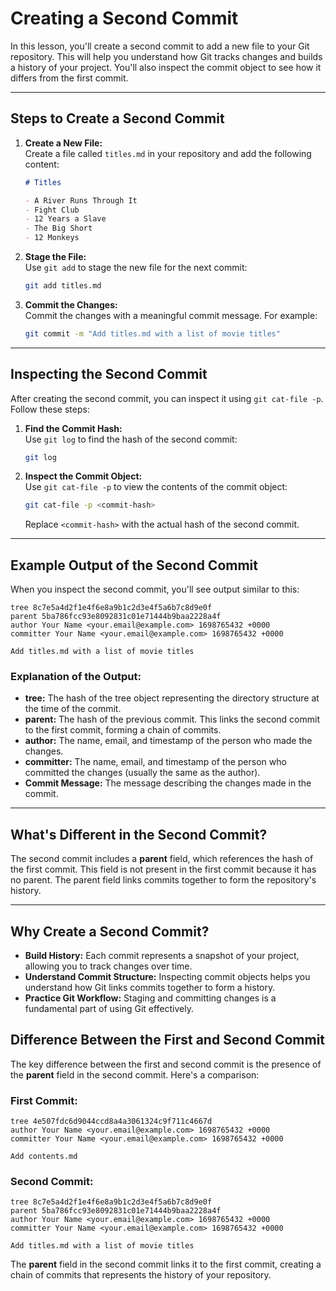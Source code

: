 # Creating a Second Commit

In this lesson, you'll create a second commit to add a new file to your Git repository. This will help you understand how Git tracks changes and builds a history of your project. You'll also inspect the commit object to see how it differs from the first commit.

---

## Steps to Create a Second Commit

1. **Create a New File:**  
   Create a file called `titles.md` in your repository and add the following content:

   ```markdown
   # Titles

   - A River Runs Through It
   - Fight Club
   - 12 Years a Slave
   - The Big Short
   - 12 Monkeys
   ```

2. **Stage the File:**  
   Use `git add` to stage the new file for the next commit:

   ```bash
   git add titles.md
   ```

3. **Commit the Changes:**  
   Commit the changes with a meaningful commit message. For example:
   ```bash
   git commit -m "Add titles.md with a list of movie titles"
   ```

---

## Inspecting the Second Commit

After creating the second commit, you can inspect it using `git cat-file -p`. Follow these steps:

1. **Find the Commit Hash:**  
   Use `git log` to find the hash of the second commit:

   ```bash
   git log
   ```

2. **Inspect the Commit Object:**  
   Use `git cat-file -p` to view the contents of the commit object:

   ```bash
   git cat-file -p <commit-hash>
   ```

   Replace `<commit-hash>` with the actual hash of the second commit.

---

## Example Output of the Second Commit

When you inspect the second commit, you'll see output similar to this:

```
tree 8c7e5a4d2f1e4f6e8a9b1c2d3e4f5a6b7c8d9e0f
parent 5ba786fcc93e8092831c01e71444b9baa2228a4f
author Your Name <your.email@example.com> 1698765432 +0000
committer Your Name <your.email@example.com> 1698765432 +0000

Add titles.md with a list of movie titles
```

### Explanation of the Output:

- **tree:** The hash of the tree object representing the directory structure at the time of the commit.
- **parent:** The hash of the previous commit. This links the second commit to the first commit, forming a chain of commits.
- **author:** The name, email, and timestamp of the person who made the changes.
- **committer:** The name, email, and timestamp of the person who committed the changes (usually the same as the author).
- **Commit Message:** The message describing the changes made in the commit.

---

## What's Different in the Second Commit?

The second commit includes a **parent** field, which references the hash of the first commit. This field is not present in the first commit because it has no parent. The parent field links commits together to form the repository's history.

---

## Why Create a Second Commit?

- **Build History:** Each commit represents a snapshot of your project, allowing you to track changes over time.
- **Understand Commit Structure:** Inspecting commit objects helps you understand how Git links commits together to form a history.
- **Practice Git Workflow:** Staging and committing changes is a fundamental part of using Git effectively.

## Difference Between the First and Second Commit

The key difference between the first and second commit is the presence of the **parent** field in the second commit. Here's a comparison:

### First Commit:

```
tree 4e507fdc6d9044ccd8a4a3061324c9f711c4667d
author Your Name <your.email@example.com> 1698765432 +0000
committer Your Name <your.email@example.com> 1698765432 +0000

Add contents.md
```

### Second Commit:

```
tree 8c7e5a4d2f1e4f6e8a9b1c2d3e4f5a6b7c8d9e0f
parent 5ba786fcc93e8092831c01e71444b9baa2228a4f
author Your Name <your.email@example.com> 1698765432 +0000
committer Your Name <your.email@example.com> 1698765432 +0000

Add titles.md with a list of movie titles
```

The **parent** field in the second commit links it to the first commit, creating a chain of commits that represents the history of your repository.
